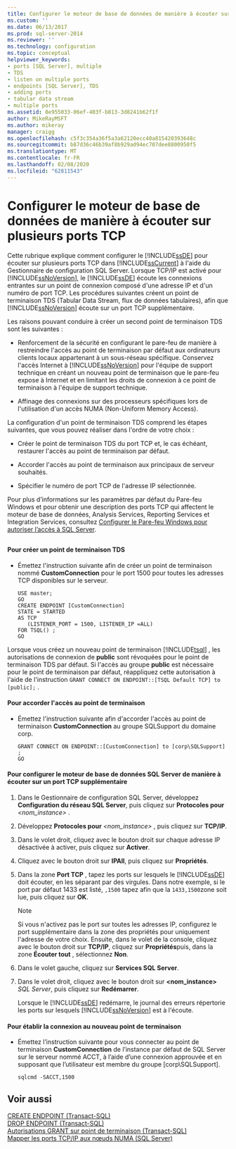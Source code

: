 ```yaml
---
title: Configurer le moteur de base de données de manière à écouter sur plusieurs ports TCP | Microsoft Docs
ms.custom: ''
ms.date: 06/13/2017
ms.prod: sql-server-2014
ms.reviewer: ''
ms.technology: configuration
ms.topic: conceptual
helpviewer_keywords:
- ports [SQL Server], multiple
- TDS
- listen on multiple ports
- endpoints [SQL Server], TDS
- adding ports
- tabular data stream
- multiple ports
ms.assetid: 8e955033-06ef-403f-b813-3d8241b62f1f
author: MikeRayMSFT
ms.author: mikeray
manager: craigg
ms.openlocfilehash: c5f3c354a36f5a3a62120ecc40a815420393648c
ms.sourcegitcommit: b87d36c46b39af8b929ad94ec707dee8800950f5
ms.translationtype: MT
ms.contentlocale: fr-FR
ms.lasthandoff: 02/08/2020
ms.locfileid: "62811543"
---
```

# <a name="configure-the-database-engine-to-listen-on-multiple-tcp-ports"></a>Configurer le moteur de base de données de manière à écouter sur plusieurs ports TCP
  Cette rubrique explique comment configurer le [!INCLUDE[ssDE](../../includes/ssde-md.md)] pour écouter sur plusieurs ports TCP dans [!INCLUDE[ssCurrent](../../includes/sscurrent-md.md)] à l'aide du Gestionnaire de configuration SQL Server. Lorsque TCP/IP est activé pour [!INCLUDE[ssNoVersion](../../includes/ssnoversion-md.md)], le [!INCLUDE[ssDE](../../includes/ssde-md.md)] écoute les connexions entrantes sur un point de connexion composé d'une adresse IP et d'un numéro de port TCP. Les procédures suivantes créent un point de terminaison TDS (Tabular Data Stream, flux de données tabulaires), afin que [!INCLUDE[ssNoVersion](../../includes/ssnoversion-md.md)] écoute sur un port TCP supplémentaire.  
  
 Les raisons pouvant conduire à créer un second point de terminaison TDS sont les suivantes :  
  
-   Renforcement de la sécurité en configurant le pare-feu de manière à restreindre l'accès au point de terminaison par défaut aux ordinateurs clients locaux appartenant à un sous-réseau spécifique. Conservez l'accès Internet à [!INCLUDE[ssNoVersion](../../includes/ssnoversion-md.md)] pour l'équipe de support technique en créant un nouveau point de terminaison que le pare-feu expose à Internet et en limitant les droits de connexion à ce point de terminaison à l'équipe de support technique.  
  
-   Affinage des connexions sur des processeurs spécifiques lors de l'utilisation d'un accès NUMA (Non-Uniform Memory Access).  
  
 La configuration d'un point de terminaison TDS comprend les étapes suivantes, que vous pouvez réaliser dans l'ordre de votre choix :  
  
-   Créer le point de terminaison TDS du port TCP et, le cas échéant, restaurer l'accès au point de terminaison par défaut.  
  
-   Accorder l'accès au point de terminaison aux principaux de serveur souhaités.  
  
-   Spécifier le numéro de port TCP de l'adresse IP sélectionnée.  
  
 Pour plus d’informations sur les paramètres par défaut du Pare-feu Windows et pour obtenir une description des ports TCP qui affectent le moteur de base de données, Analysis Services, Reporting Services et Integration Services, consultez [Configurer le Pare-feu Windows pour autoriser l’accès à SQL Server](../../sql-server/install/configure-the-windows-firewall-to-allow-sql-server-access.md).  
  
##  <a name="SSMSProcedure"></a>  
  
#### <a name="to-create-a-tds-endpoint"></a>Pour créer un point de terminaison TDS  
  
-   Émettez l'instruction suivante afin de créer un point de terminaison nommé **CustomConnection** pour le port 1500 pour toutes les adresses TCP disponibles sur le serveur.  
  
    ```  
    USE master;  
    GO  
    CREATE ENDPOINT [CustomConnection]  
    STATE = STARTED  
    AS TCP  
       (LISTENER_PORT = 1500, LISTENER_IP =ALL)  
    FOR TSQL() ;  
    GO  
    ```  
  
 Lorsque vous créez un nouveau point de terminaison [!INCLUDE[tsql](../../includes/tsql-md.md)] , les autorisations de connexion de **public** sont révoquées pour le point de terminaison TDS par défaut. Si l'accès au groupe **public** est nécessaire pour le point de terminaison par défaut, réappliquez cette autorisation à l'aide de l'instruction `GRANT CONNECT ON ENDPOINT::[TSQL Default TCP] to [public];` .  
  
#### <a name="to-grant-access-to-the-endpoint"></a>Pour accorder l'accès au point de terminaison  
  
-   Émettez l'instruction suivante afin d'accorder l'accès au point de terminaison **CustomConnection** au groupe SQLSupport du domaine corp.  
  
    ```  
    GRANT CONNECT ON ENDPOINT::[CustomConnection] to [corp\SQLSupport] ;  
    GO  
    ```  
  
#### <a name="to-configure-the-sql-server-database-engine-to-listen-on-an-additional-tcp-port"></a>Pour configurer le moteur de base de données SQL Server de manière à écouter sur un port TCP supplémentaire  
  
1.  Dans le Gestionnaire de configuration SQL Server, développez **Configuration du réseau SQL Server**, puis cliquez sur **Protocoles pour** _<nom_instance>_ .  
  
2.  Développez **Protocoles pour** _<nom_instance>_ , puis cliquez sur **TCP/IP**.  
  
3.  Dans le volet droit, cliquez avec le bouton droit sur chaque adresse IP désactivée à activer, puis cliquez sur **Activer**.  
  
4.  Cliquez avec le bouton droit sur **IPAll**, puis cliquez sur **Propriétés**.  
  
5.  Dans la zone **Port TCP** , tapez les ports sur lesquels le [!INCLUDE[ssDE](../../includes/ssde-md.md)] doit écouter, en les séparant par des virgules. Dans notre exemple, si le port par défaut 1433 est listé, `,1500` tapez afin que la `1433,1500`zone soit lue, puis cliquez sur **OK**.  
  
    > [!NOTE]  
    >  Si vous n'activez pas le port sur toutes les adresses IP, configurez le port supplémentaire dans la zone des propriétés pour uniquement l'adresse de votre choix. Ensuite, dans le volet de la console, cliquez avec le bouton droit sur **TCP/IP**, cliquez sur **Propriétés**puis, dans la zone **Écouter tout** , sélectionnez **Non**.  
  
6.  Dans le volet gauche, cliquez sur **Services SQL Server**.  
  
7.  Dans le volet droit, cliquez avec le bouton droit sur **<nom_instance>** _SQL Server_, puis cliquez sur **Redémarrer**.  
  
     Lorsque le [!INCLUDE[ssDE](../../includes/ssde-md.md)] redémarre, le journal des erreurs répertorie les ports sur lesquels [!INCLUDE[ssNoVersion](../../includes/ssnoversion-md.md)] est à l'écoute.  
  
#### <a name="to-connect-to-the-new-endpoint"></a>Pour établir la connexion au nouveau point de terminaison  
  
-   Émettez l’instruction suivante pour vous connecter au point de terminaison **CustomConnection** de l’instance par défaut de SQL Server sur le serveur nommé ACCT, à l’aide d’une connexion approuvée et en supposant que l’utilisateur est membre du groupe [corp\SQLSupport].  
  
    ```  
    sqlcmd -SACCT,1500  
    ```  
  
## <a name="see-also"></a>Voir aussi  
 [CREATE ENDPOINT &#40;Transact-SQL&#41;](/sql/t-sql/statements/create-endpoint-transact-sql)   
 [DROP ENDPOINT &#40;Transact-SQL&#41;](/sql/t-sql/statements/drop-endpoint-transact-sql)   
 [Autorisations GRANT sur point de terminaison &#40;Transact-SQL&#41;](/sql/t-sql/statements/grant-endpoint-permissions-transact-sql)   
 [Mapper les ports TCP/IP aux nœuds NUMA &#40;SQL Server&#41;](map-tcp-ip-ports-to-numa-nodes-sql-server.md)  
  
  
